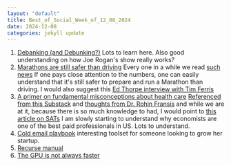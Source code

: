 ```yaml
---
layout: "default"
title: Best_of_Social_Week_of_12_08_2024
date: 2024-12-08
categories: jekyll update
---
```

1. [Debanking (and Debunking?)](https://www.bitsaboutmoney.com/archive/debanking-and-debunking/) Lots to learn here. Also good understanding on how Joe Rogan's show really works?
2. [Marathons are still safer than driving](https://chatgpt.com/share/67587cf0-1704-8013-add0-f3fe4a004d5c) Every one in a while we read [such news](https://www.navhindtimes.in/2024/12/09/featured/bogmalo-dentist-dies-after-taking-part-in-marathon/) If one pays close attention to the numbers, one can easily understand that it's still safer to prepare and run a Marathon than driving. I would also suggest this [Ed Thorpe interview with Tim Ferris](https://tim.blog/2022/05/24/ed-thorp/)
3. [A primer on fundamental misconceptions about health care](https://randomcriticalanalysis.com/2020/01/31/i-created-a-primer-on-fundamental-misconceptions-about-health-care/) [Referenced from this Substack](https://www.cremieux.xyz/p/grading-the-worlds-shortest-manifesto) and [thoughts from Dr. Rohin Fransis](https://www.youtube.com/watch?v=wKjb3tJ4sD8) and while we are at it, because there is so much knowledge to had, I would point to [this article on SATs](https://randomcriticalanalysis.com/2015/11/25/no-the-sat-doesnt-just-measure-income/) I am slowly starting to understand why economists are one of the best paid professionals in US. Lots to understand. 
4. [Cold email playbook](https://www.za-zu.com/blog/playbook) interesting toolset for someone looking to grow her startup. 
5. [Recurse manual](https://www.recurse.com/manual)
6. [The GPU is not always faster](https://cowfreedom.de/#dot_product/introduction)
